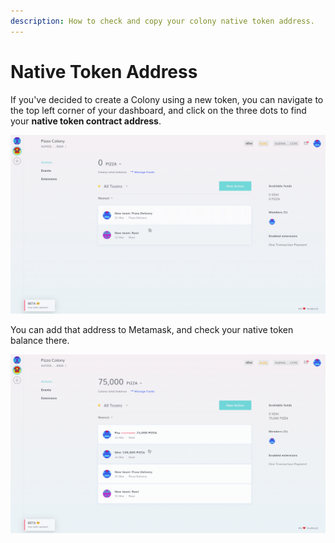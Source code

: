 ```yaml
---
description: How to check and copy your colony native token address.
---
```


# Native Token Address

If you've decided to create a Colony using a new token, you can navigate to the top left corner of your dashboard, and click on the three dots to find your **native token contract address**.

![How to find your native token contract address in Colony.](../assets/NativeTokenAddress.gif)

You can add that address to Metamask, and check your native token balance there.

![](../assets/AddTokenMetamask.gif)
